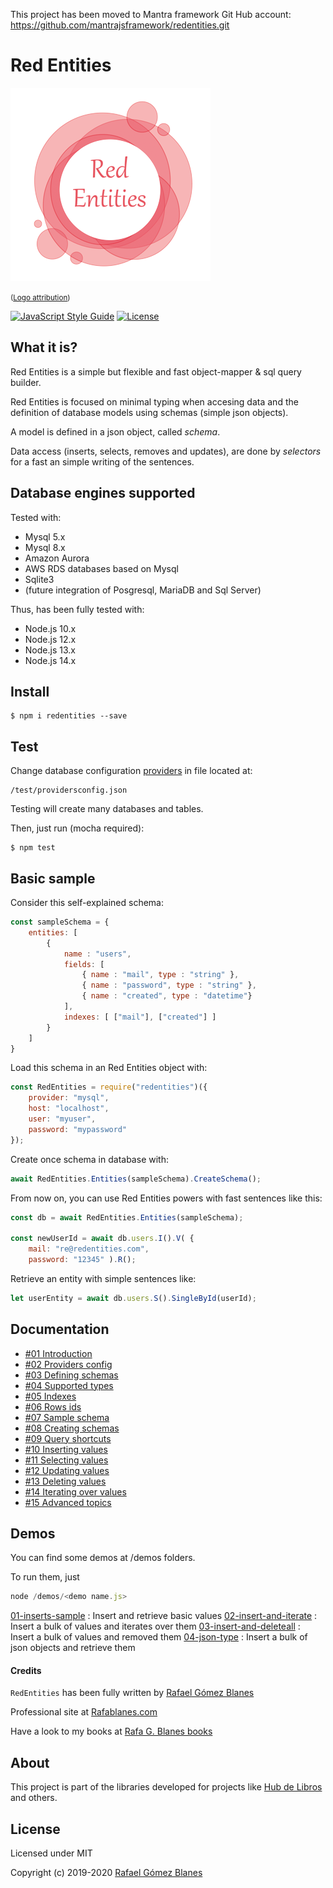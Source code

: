 This project has been moved to Mantra framework Git Hub account: 
https://github.com/mantrajsframework/redentities.git

# Red Entities
![RedEntities logo](./docs/logo/redentities-logo-320.png)

<p><small>(<a href='https://www.freepik.es/vectores/marco'>Logo attribution</a>)</small></p>

[![JavaScript Style Guide](https://img.shields.io/badge/code_style-standard-brightgreen.svg)](https://standardjs.com)
[![License](https://img.shields.io/npm/l/express.svg)](https://github.com/jprichardson/node-fs-extra/blob/master/LICENSE)

## What it is?

Red Entities is a simple but flexible and fast object-mapper & sql query builder.

Red Entities is focused on minimal typing when accesing data and the definition of database models using schemas (simple json objects).

A model is defined in a json object, called *schema*.

Data access (inserts, selects, removes and updates), are done by *selectors* for a fast an simple writing of the sentences.

## Database engines supported

Tested with:
* Mysql 5.x
* Mysql 8.x
* Amazon Aurora
* AWS RDS databases based on Mysql
* Sqlite3
* (future integration of Posgresql, MariaDB and Sql Server)
  
Thus, has been fully tested with:
* Node.js 10.x
* Node.js 12.x
* Node.js 13.x
* Node.js 14.x

## Install

    $ npm i redentities --save

## Test

Change database configuration [providers](/docs/providers.md) in file located at:

```
/test/providersconfig.json
```

Testing will create many databases and tables.

Then, just run (mocha required): 

    $ npm test

## Basic sample

Consider this self-explained schema: 
```js
const sampleSchema = {
    entities: [
        {
            name : "users",
            fields: [
                { name : "mail", type : "string" },
                { name : "password", type : "string" },
                { name : "created", type : "datetime"}
            ],
            indexes: [ ["mail"], ["created"] ]
        }
    ]
}
```

Load this schema in an Red Entities object with:

```js
const RedEntities = require("redentities")({
    provider: "mysql",
    host: "localhost",
    user: "myuser",
    password: "mypassword"
});
```

Create once schema in database with:

```js
await RedEntities.Entities(sampleSchema).CreateSchema();
```

From now on, you can use Red Entities powers with fast sentences like this:

```js
const db = await RedEntities.Entities(sampleSchema);

const newUserId = await db.users.I().V( { 
    mail: "re@redentities.com",
    password: "12345" ).R();
```

Retrieve an entity with simple sentences like:

```js
let userEntity = await db.users.S().SingleById(userId);
```

## Documentation
- [#01 Introduction](/docs/01-introduction.md)
- [#02 Providers config](/docs/02-providers.md)
- [#03 Defining schemas](/docs/03-schemas.md)
- [#04 Supported types](/docs/04-types.md)
- [#05 Indexes](/docs/05-indexes.md)
- [#06 Rows ids](/docs/06-ids.md)
- [#07 Sample schema](/docs/07-sampleschema.md)
- [#08 Creating schemas](/docs/08-schemascreation.md)
- [#09 Query shortcuts](/docs/09-queryshortcuts.md)
- [#10 Inserting values](/docs/10-insert.md)
- [#11 Selecting values](/docs/11-select.md)
- [#12 Updating values](/docs/12-update.md)
- [#13 Deleting values](/docs/13-delete.md)
- [#14 Iterating over values](/docs/14-iterating.md)
- [#15 Advanced topics](/docs/15-advanced-topics.md)

## Demos

You can find some demos at /demos folders.

To run them, just

```js
node /demos/<demo name.js>
```

[01-inserts-sample](/demos/01-inserts-sample.js) : Insert and retrieve basic values
[02-insert-and-iterate](/demos/02-insert-and-iterate.js) : Insert a bulk of values and iterates over them
[03-insert-and-deleteall](/demos/03-insert-and-deleteall.js) : Insert a bulk of values and removed them
[04-json-type](/demos/04-json-type.js) : Insert a bulk of json objects and retrieve them
  
#### Credits

`RedEntities` has been fully written by  [Rafael Gómez Blanes](https://github.com/gomezbl)

Professional site at [Rafablanes.com](https://www.rafablanes.com)

Have a look to my books at [Rafa G. Blanes books](https://www.rafablanes.com/mislibros)

## About

This project is part of the libraries developed for projects like [Hub de Libros](https://www.hubdelibros.com) and others.

## License

Licensed under MIT

Copyright (c) 2019-2020 [Rafael Gómez Blanes](https://github.com/gomezbl)
